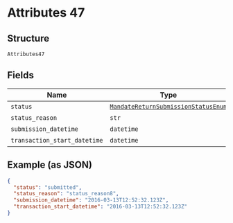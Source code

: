 
# Attributes 47

## Structure

`Attributes47`

## Fields

| Name | Type | Tags | Description |
|  --- | --- | --- | --- |
| `status` | [`MandateReturnSubmissionStatusEnum`](../../doc/models/mandate-return-submission-status-enum.md) | Optional | - |
| `status_reason` | `str` | Optional | - |
| `submission_datetime` | `datetime` | Optional | - |
| `transaction_start_datetime` | `datetime` | Optional | - |

## Example (as JSON)

```json
{
  "status": "submitted",
  "status_reason": "status_reason8",
  "submission_datetime": "2016-03-13T12:52:32.123Z",
  "transaction_start_datetime": "2016-03-13T12:52:32.123Z"
}
```

